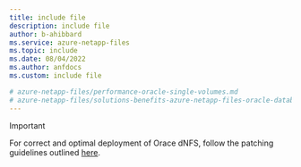 ```yaml
---
title: include file
description: include file
author: b-ahibbard
ms.service: azure-netapp-files
ms.topic: include
ms.date: 08/04/2022
ms.author: anfdocs
ms.custom: include file

# azure-netapp-files/performance-oracle-single-volumes.md
# azure-netapp-files/solutions-benefits-azure-netapp-files-oracle-database.md
---
```


> [!IMPORTANT]
> For correct and optimal deployment of Orace dNFS, follow the patching guidelines outlined [here](../faq-nfs.md#oracle-dnfs).